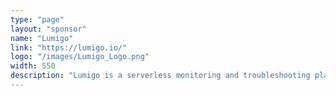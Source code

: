 ```yaml
---
type: "page"
layout: "sponsor"
name: "Lumigo"
link: "https://lumigo.io/"
logo: "/images/Lumigo_Logo.png"
width: 550
description: "Lumigo is a serverless monitoring and troubleshooting platform that helps developers and DevOps teams understand and troubleshoot their serverless applications. With Lumigo you can trace your application transactions from beginning to end, view all relevant logs and stack trace in one central console and get real-time alerts & insights in order to identify and fix issues faster."
---
```


